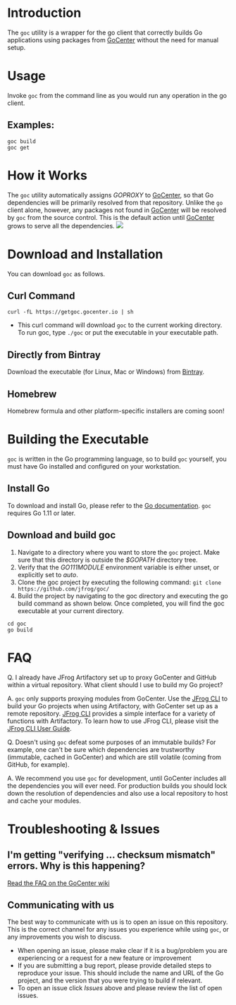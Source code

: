 # Introduction
The ```goc``` utility is a wrapper for the go client that correctly builds Go applications using packages from [GoCenter](https://gocenter.jfrog.com/stats) without the need for manual setup.

# Usage
Invoke ```goc``` from the command line as you would run any operation in the go client.

## Examples:
```
goc build
goc get
```

# How it Works
The ```goc``` utility automatically assigns *GOPROXY* to [GoCenter](https://gocenter.jfrog.com/stats), so that Go dependencies will be primarily resolved from that repository. Unlike the ```go``` client alone, however, any packages not found in [GoCenter](https://gocenter.jfrog.com/stats) will be resolved by ```goc``` from the source control. This is the default action until [GoCenter](https://gocenter.jfrog.com/stats) grows to serve all the dependencies.
![](docs/goc-flow.png "")

# Download and Installation
You can download ```goc``` as follows.
## Curl Command
```
curl -fL https://getgoc.gocenter.io | sh
```
* This curl command will download ```goc``` to the current working directory. To run goc, type `./goc` or put the executable in your executable path.
## Directly from Bintray
Download the executable (for Linux, Mac or Windows) from [Bintray](https://bintray.com/jfrog/goc).

## Homebrew
Homebrew formula and other platform-specific installers are coming soon!

# Building the Executable
```goc``` is written in the Go programming language, so to build ```goc``` yourself, you must have Go installed and configured on your workstation.

## Install Go
To download and install Go, please refer to the [Go documentation](https://golang.org/doc/install). ```goc``` requires Go 1.11 or later.

## Download and build goc
1. Navigate to a directory where you want to store the ```goc``` project. Make sure that this directory is outside the *$GOPATH* directory tree.
2. Verify that the *GO111MODULE* environment variable is either unset, or explicitly set to *auto*.
3. Clone the goc project by executing the following command:
```git clone https://github.com/jfrog/goc/```
4. Build the project by navigating to the goc directory and executing the go build command as shown below. Once completed, you will find the goc executable at your current directory.
```
cd goc
go build
```

# FAQ
Q. I already have JFrog Artifactory set up to proxy GoCenter and GitHub within a virtual repository. What client should I use to build my Go project?

A. ```goc``` only supports proxying modules from GoCenter. Use the [JFrog CLI](https://github.com/jfrog/jfrog-cli-go) to build your Go projects when using Artifactory, with GoCenter set up as a remote repository. [JFrog CLI](https://github.com/jfrog/jfrog-cli-go) provides a simple interface for a variety of functions with Artifactory. To learn how to use JFrog CLI, please visit the [JFrog CLI User Guide](https://www.jfrog.com/confluence/display/CLI/JFrog+CLI).

Q. Doesn't using ```goc``` defeat some purposes of an immutable builds? For example, one can't be sure which dependencies are trustworthy (immutable, cached in GoCenter) and which are still volatile (coming from GitHub, for example).

A. We recommend you use ```goc``` for development, until GoCenter includes all the dependencies you will ever need. For production builds you should lock down the resolution of dependencies and also use a local repository to host and cache your modules. 

# Troubleshooting & Issues

## I'm getting "verifying … checksum mismatch" errors. Why is this happening?

[Read the FAQ on the GoCenter wiki](https://github.com/jfrog/gocenter/wiki/Frequently-Asked-Questions#im-getting-verifying--checksum-mismatch-errors-why-is-this-happening)

## Communicating with us

The best way to communicate with us is to open an issue on this repository. This is the correct channel for any issues you experience while using ```goc```, or any improvements you wish to discuss.
* When opening an issue, please make clear if it is a bug/problem you are experiencing or a request for a new feature or improvement
* If you are submitting a bug report, please provide detailed steps to reproduce your issue. This should include the name and URL of the Go project, and the version that you were trying to build if relevant.
* To open an issue click *Issues* above and please review the list of open issues.
